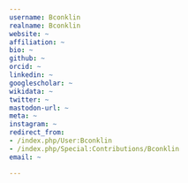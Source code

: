 ```yaml
---
username: Bconklin
realname: Bconklin
website: ~
affiliation: ~
bio: ~
github: ~
orcid: ~
linkedin: ~
googlescholar: ~
wikidata: ~
twitter: ~
mastodon-url: ~
meta: ~
instagram: ~
redirect_from:
- /index.php/User:Bconklin
- /index.php/Special:Contributions/Bconklin
email: ~

---
```

